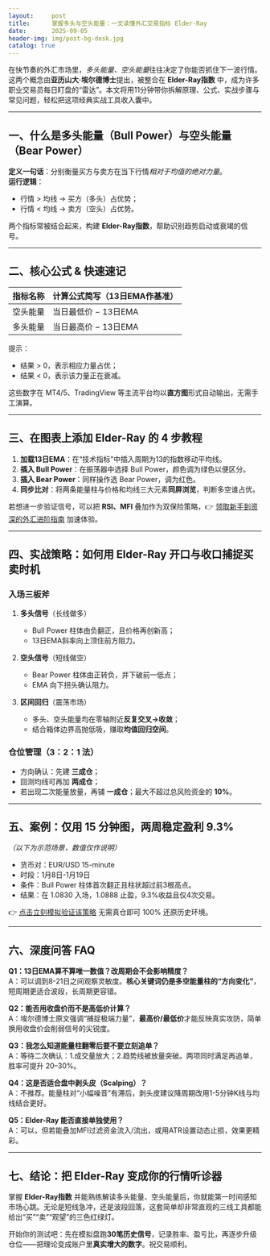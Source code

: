 ```yaml
---
layout:     post
title:      掌握多头与空头能量：一文读懂外汇交易指标 Elder-Ray
date:       2025-09-05
header-img: img/post-bg-desk.jpg
catalog: true
---
```


在快节奏的外汇市场里，*多头能量、空头能量*往往决定了你能否抓住下一波行情。这两个概念由**亚历山大·埃尔德博士**提出，被整合在 **Elder-Ray指数** 中，成为许多职业交易员每日盯盘的“雷达”。本文将用11分钟带你拆解原理、公式、实战步骤与常见问题，轻松把这项经典实战工具收入囊中。

---

## 一、什么是多头能量（Bull Power）与空头能量（Bear Power）

**定义一句话**：分别衡量买方与卖方在当下行情*相对于均值的绝对力量*。  
**运行逻辑**：  
- 行情 > 均线 → 买方（多头）占优势；  
- 行情 < 均线 → 卖方（空头）占优势。  

两个指标常被结合起来，构建 **Elder-Ray指数**，帮助识别趋势启动或衰竭的信号。  

---

## 二、核心公式 & 快速速记

| 指标名称   | 计算公式简写（13日EMA作基准） |
|------------|--------------------------------|
| 空头能量   | 当日最低价 − 13日EMA           |
| 多头能量   | 当日最高价 − 13日EMA           |

提示：  
- 结果 > 0，表示相应力量占优；  
- 结果 < 0，表示该力量正在衰减。  

这些数字在 MT4/5、TradingView 等主流平台均以**直方图**形式自动输出，无需手工演算。

---

## 三、在图表上添加 Elder-Ray 的 4 步教程

1. **加载13日EMA**：在“技术指标”中插入周期为13的指数移动平均线。  
2. **插入 Bull Power**：在振荡器中选择 Bull Power，颜色调为绿色以便区分。  
3. **插入 Bear Power**：同样操作选 Bear Power，调为红色。  
4. **同步比对**：将两条能量柱与价格和均线三大元素**同屏浏览**，判断多空谁占优。  

若想进一步验证信号，可以把 **RSI、MFI** 叠加作为双保险策略，👉 [领取新手到资深的外汇进阶指南](https://okxdog.com/) 加速体验。

---

## 四、实战策略：如何用 Elder-Ray 开口与收口捕捉买卖时机

### 入场三板斧

1. **多头信号**（长线做多）  
   - Bull Power 柱体由负翻正，且价格再创新高；  
   - 13日EMA斜率向上顶住前方阻力。  

2. **空头信号**（短线做空）  
   - Bear Power 柱体由正转负，并下破前一低点；  
   - EMA 向下拐头确认阻力。  

3. **区间回归**（震荡市场）  
   - 多头、空头能量均在零轴附近**反复交叉→收敛**；  
   - 结合箱体边界高抛低吸，赚取**均值回归空间**。

### 仓位管理（3：2：1 法）

- 方向确认：先建 **三成仓**；  
- 回测均线可再加 **两成仓**；  
- 若出现二次能量放量，再铺 **一成仓**；最大不超过总风险资金的 **10%**。  

---

## 五、案例：仅用 15 分钟图，两周稳定盈利 9.3%

*（以下为示范场景，数值仅作说明）*

- 货币对：EUR/USD 15-minute  
- 时段：1月8日-1月19日  
- 条件：Bull Power 柱体首次翻正且柱状超过前3根高点。  
- 结果：在 1.0830 入场，1.0888 止盈，9.3%收益且仅4次交易。  

👉 [点击立刻模拟验证该策略](https://okxdog.com/) 无需真仓即可 100% 还原历史环境。

---

## 六、深度问答 FAQ

**Q1：13日EMA算不算唯一数值？改周期会不会影响精度？**  
A：可以调到8-21日之间观察灵敏度。**核心关键词仍是多空能量柱的“方向变化”**，短周期更适合波段，长周期更容错。

**Q2：能否用收盘价而不是高低价计算？**  
A：埃尔德博士原文强调“捕捉极端力量”，**最高价/最低价**才能反映真实攻防，简单换用收盘价会削弱信号的尖锐度。

**Q3：我怎么知道能量柱翻零后要不要立刻追单？**  
A：等待二次确认：1.成交量放大；2.趋势线被放量突破。两项同时满足再追单，胜率可提升 20–30%。

**Q4：这是否适合盘中剥头皮（Scalping）？**  
A：不推荐。能量柱对“小幅噪音”有滞后，剥头皮建议降周期改用1-5分钟K线与均线结合更好。

**Q5：Elder-Ray 能否直接单独使用？**  
A：可以，但若能叠加MFI过滤资金流入/流出，或用ATR设置动态止损，效果更精彩。

---

## 七、结论：把 Elder-Ray 变成你的行情听诊器

掌握 **Elder-Ray指数** 并能熟练解读多头能量、空头能量后，你就能第一时间感知市场心跳。无论是短线急冲，还是波段回落，这套简单却非常直观的三线工具都能给出“买”“卖”“观望”的三色红绿灯。

开始你的测试吧：先在模拟盘跑**30笔历史信号**，记录胜率、盈亏比，再逐步升级仓位——把理论变成账户里**真实增大的数字**。祝交易顺利。